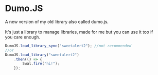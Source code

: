 # Dumo.JS
A new version of my old library also called dumo.js.<br><br>
It's just a library to manage libraries, made for me but you can use it too if you care enough.<br>
```js
DumoJS.load_library_sync("sweetalert2"); //not recommended
//or
DumoJS.load_library("sweetalert2")
    .then(() => {
        Swal.fire("hi!");
    });
```
